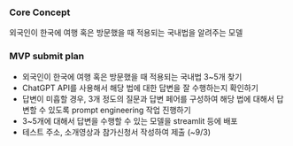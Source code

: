### Core Concept
외국인이 한국에 여행 혹은 방문했을 때 적용되는 국내법을 알려주는 모델

### MVP submit plan
- 외국인이 한국에 여행 혹은 방문했을 때 적용되는 국내법 3~5개 찾기
- ChatGPT API를 사용해서 해당 법에 대한 답변을 잘 수행하는지 확인하기
- 답변이 미흡할 경우, 3개 정도의 질문과 답변 페어를 구성하여 해당 법에 대해서 답변할 수 있도록 prompt engineering 작업 진행하기
- 3~5개에 대해서 답변을 수행할 수 있는 모델을 streamlit 등에 배포
- 테스트 주소, 소개영상과 참가신청서 작성하여 제출 (~9/3)
